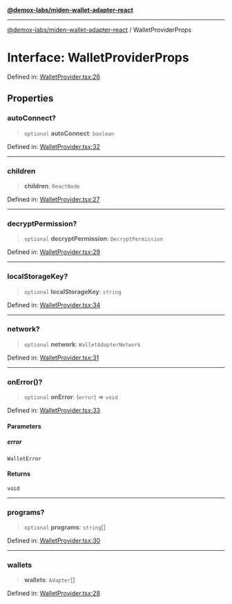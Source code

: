 [**@demox-labs/miden-wallet-adapter-react**](../README.md)

***

[@demox-labs/miden-wallet-adapter-react](../globals.md) / WalletProviderProps

# Interface: WalletProviderProps

Defined in: [WalletProvider.tsx:26](https://github.com/demox-labs/miden-wallet-adapter/blob/a795f9d3e359fa653418e9d00c02ece3d62ee138/packages/core/react/WalletProvider.tsx#L26)

## Properties

### autoConnect?

> `optional` **autoConnect**: `boolean`

Defined in: [WalletProvider.tsx:32](https://github.com/demox-labs/miden-wallet-adapter/blob/a795f9d3e359fa653418e9d00c02ece3d62ee138/packages/core/react/WalletProvider.tsx#L32)

***

### children

> **children**: `ReactNode`

Defined in: [WalletProvider.tsx:27](https://github.com/demox-labs/miden-wallet-adapter/blob/a795f9d3e359fa653418e9d00c02ece3d62ee138/packages/core/react/WalletProvider.tsx#L27)

***

### decryptPermission?

> `optional` **decryptPermission**: `DecryptPermission`

Defined in: [WalletProvider.tsx:29](https://github.com/demox-labs/miden-wallet-adapter/blob/a795f9d3e359fa653418e9d00c02ece3d62ee138/packages/core/react/WalletProvider.tsx#L29)

***

### localStorageKey?

> `optional` **localStorageKey**: `string`

Defined in: [WalletProvider.tsx:34](https://github.com/demox-labs/miden-wallet-adapter/blob/a795f9d3e359fa653418e9d00c02ece3d62ee138/packages/core/react/WalletProvider.tsx#L34)

***

### network?

> `optional` **network**: `WalletAdapterNetwork`

Defined in: [WalletProvider.tsx:31](https://github.com/demox-labs/miden-wallet-adapter/blob/a795f9d3e359fa653418e9d00c02ece3d62ee138/packages/core/react/WalletProvider.tsx#L31)

***

### onError()?

> `optional` **onError**: (`error`) => `void`

Defined in: [WalletProvider.tsx:33](https://github.com/demox-labs/miden-wallet-adapter/blob/a795f9d3e359fa653418e9d00c02ece3d62ee138/packages/core/react/WalletProvider.tsx#L33)

#### Parameters

##### error

`WalletError`

#### Returns

`void`

***

### programs?

> `optional` **programs**: `string`[]

Defined in: [WalletProvider.tsx:30](https://github.com/demox-labs/miden-wallet-adapter/blob/a795f9d3e359fa653418e9d00c02ece3d62ee138/packages/core/react/WalletProvider.tsx#L30)

***

### wallets

> **wallets**: `Adapter`[]

Defined in: [WalletProvider.tsx:28](https://github.com/demox-labs/miden-wallet-adapter/blob/a795f9d3e359fa653418e9d00c02ece3d62ee138/packages/core/react/WalletProvider.tsx#L28)
